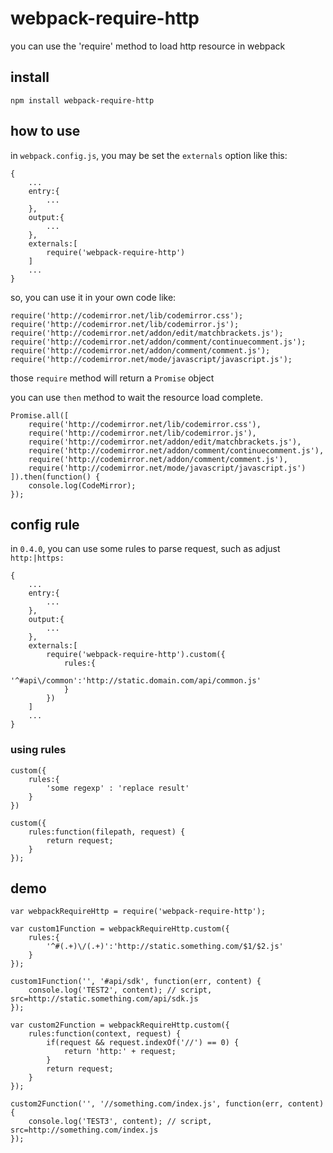 # webpack-require-http

you can use the 'require' method to load http resource in webpack

## install

```npm install webpack-require-http```

## how to use

in ```webpack.config.js```, you may be set the ```externals``` option like this:

```
{
    ...
    entry:{
        ...
    },
    output:{
        ...
    },
    externals:[
        require('webpack-require-http')
    ]
    ...
}
```

so, you can use it in your own code like:

```
require('http://codemirror.net/lib/codemirror.css');
require('http://codemirror.net/lib/codemirror.js');
require('http://codemirror.net/addon/edit/matchbrackets.js');
require('http://codemirror.net/addon/comment/continuecomment.js');
require('http://codemirror.net/addon/comment/comment.js');
require('http://codemirror.net/mode/javascript/javascript.js');
```

those ```require``` method will return a ```Promise``` object

you can use ```then``` method to wait the resource load complete.

```
Promise.all([
    require('http://codemirror.net/lib/codemirror.css'),
    require('http://codemirror.net/lib/codemirror.js'),
    require('http://codemirror.net/addon/edit/matchbrackets.js'),
    require('http://codemirror.net/addon/comment/continuecomment.js'),
    require('http://codemirror.net/addon/comment/comment.js'),
    require('http://codemirror.net/mode/javascript/javascript.js')
]).then(function() {
    console.log(CodeMirror);
});
```

## config rule

in ```0.4.0```, you can use some rules to parse request, such as adjust ```http:|https:```

```
{
    ...
    entry:{
        ...
    },
    output:{
        ...
    },
    externals:[
        require('webpack-require-http').custom({
            rules:{
                '^#api\/common':'http://static.domain.com/api/common.js'
            }
        })
    ]
    ...
}
```

### using rules

```
custom({
    rules:{
        'some regexp' : 'replace result'
    }
})

custom({
    rules:function(filepath, request) {
        return request;
    }
});
```

## demo

```
var webpackRequireHttp = require('webpack-require-http');

var custom1Function = webpackRequireHttp.custom({
    rules:{
        '^#(.+)\/(.+)':'http://static.something.com/$1/$2.js'
    }
});

custom1Function('', '#api/sdk', function(err, content) {
    console.log('TEST2', content); // script, src=http://static.something.com/api/sdk.js
});

var custom2Function = webpackRequireHttp.custom({
    rules:function(context, request) {
        if(request && request.indexOf('//') == 0) {
            return 'http:' + request;
        }
        return request;
    }
});

custom2Function('', '//something.com/index.js', function(err, content) {
    console.log('TEST3', content); // script, src=http://something.com/index.js
});
```
